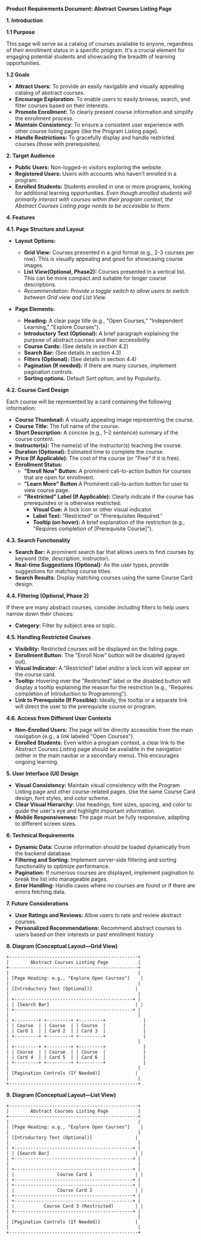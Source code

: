 **Product Requirements Document: Abstract Courses Listing Page**

**1. Introduction**

**1.1 Purpose**

This page will serve as a catalog of courses available to anyone, regardless of their enrollment status in a specific program.  It's a crucial element for engaging potential students and showcasing the breadth of learning opportunities.

**1.2 Goals**

*   **Attract Users:** To provide an easily navigable and visually appealing catalog of abstract courses.
*   **Encourage Exploration:** To enable users to easily browse, search, and filter courses based on their interests.
*   **Promote Enrollment:** To clearly present course information and simplify the enrollment process.
*   **Maintain Consistency:** To ensure a consistent user experience with other course listing pages (like the Program Listing page).
*   **Handle Restrictions:** To gracefully display and handle restricted courses (those with prerequisites).

**2. Target Audience**

*   **Public Users:** Non-logged-in visitors exploring the website.
*   **Registered Users:** Users with accounts who haven't enrolled in a program.
*   **Enrolled Students:** Students enrolled in one or more programs, looking for additional learning opportunities.  *Even though enrolled students will primarily interact with courses within their program context, the Abstract Courses Listing page needs to be accessible to them.*


**4.  Features**

**4.1. Page Structure and Layout**

*   **Layout Options:**
    *   **Grid View:** Courses presented in a grid format (e.g., 2-3 courses per row).  This is visually appealing and good for showcasing course images.
    *   **List View(Optional, Phase2):** Courses presented in a vertical list.  This can be more compact and suitable for longer course descriptions.
    *   *Recommendation: Provide a toggle switch to allow users to switch between Grid view and List View.*

*   **Page Elements:**
    *   **Heading:** A clear page title (e.g., "Open Courses," "Independent Learning," "Explore Courses").
    *   **Introductory Text (Optional):** A brief paragraph explaining the purpose of abstract courses and their accessibility.
    *   **Course Cards:** (See details in section 4.2)
    *   **Search Bar:** (See details in section 4.3)
    *   **Filters (Optional):** (See details in section 4.4)
    *   **Pagination (If needed):** If there are many courses, implement pagination controls.
    *   **Sorting options.** Default Sort option, and by Popularity.

**4.2. Course Card Design**

Each course will be represented by a card containing the following information:

*   **Course Thumbnail:** A visually appealing image representing the course.
*   **Course Title:** The full name of the course.
*   **Short Description:** A concise (e.g., 1–2 sentence) summary of the course content.
*   **Instructor(s):** The name(s) of the instructor(s) teaching the course.
*   **Duration (Optional):** Estimated time to complete the course.
*   **Price (If Applicable):** The cost of the course (or "Free" if it is free).
*   **Enrollment Status:**
    *   **"Enroll Now" Button:** A prominent call-to-action button for courses that are open for enrollment.
    *   **"Learn More" Button** A Prominent call-to-action button for user to view course page.
    *   **"Restricted" Label (If Applicable):** Clearly indicate if the course has prerequisites or is otherwise restricted:
        *   **Visual Cue:** A lock icon or other visual indicator.
        *   **Label Text:** "Restricted" or "Prerequisites Required."
        *   **Tooltip (on hover):** A brief explanation of the restriction (e.g., "Requires completion of [Prerequisite Course]").

**4.3. Search Functionality**

*   **Search Bar:** A prominent search bar that allows users to find courses by keyword (title, description, instructor).
*   **Real-time Suggestions (Optional):** As the user types, provide suggestions for matching course titles.
*   **Search Results:** Display matching courses using the same Course Card design.

**4.4. Filtering (Optional, Phase 2)**

If there are many abstract courses, consider including filters to help users narrow down their choices:

*   **Category:** Filter by subject area or topic.

**4.5. Handling Restricted Courses**

*   **Visibility:** Restricted courses *will* be displayed on the listing page.
*   **Enrollment Button:** The "Enroll Now" button will be disabled (grayed out).
*   **Visual Indicator:** A "Restricted" label and/or a lock icon will appear on the course card.
*   **Tooltip:** Hovering over the "Restricted" label or the disabled button will display a tooltip explaining the reason for the restriction (e.g., "Requires completion of Introduction to Programming").
*   **Link to Prerequisite (If Possible):** Ideally, the tooltip or a separate link will direct the user to the prerequisite course or program.

**4.6. Access from Different User Contexts**

*   **Non-Enrolled Users:** The page will be directly accessible from the main navigation (e.g., a link labeled "Open Courses").
*   **Enrolled Students:** Even within a program context, a clear link to the Abstract Courses Listing page should be available in the navigation (either in the main navbar or a secondary menu).  This encourages ongoing learning.

**5.  User Interface (UI) Design**

*   **Visual Consistency:** Maintain visual consistency with the Program Listing page and other course-related pages. Use the same Course Card design, font styles, and color scheme.
*   **Clear Visual Hierarchy:** Use headings, font sizes, spacing, and color to guide the user's eye and highlight important information.
*   **Mobile Responsiveness:** The page must be fully responsive, adapting to different screen sizes. 

**6.  Technical Requirements**

*   **Dynamic Data:** Course information should be loaded dynamically from the backend database.
*   **Filtering and Sorting:** Implement server-side filtering and sorting functionality to optimize performance.
*   **Pagination:** If numerous courses are displayed, implement pagination to break the list into manageable pages.
*   **Error Handling:** Handle cases where no courses are found or if there are errors fetching data.

**7. Future Considerations**

*   **User Ratings and Reviews:** Allow users to rate and review abstract courses.
*   **Personalized Recommendations:** Recommend abstract courses to users based on their interests or past enrollment history

**8.  Diagram (Conceptual Layout—Grid View)**

```
+------------------------------------------------+
|        Abstract Courses Listing Page           |
+------------------------------------------------+
|                                                |
| [Page Heading: e.g., "Explore Open Courses"]    |
|                                                |
| [Introductory Text (Optional)]                |
|                                                |
| +--------------------------------------------+ |
| | [Search Bar]                                | |
| +--------------------------------------------+ |
|                                                |
| +---------+ +---------+ +---------+              |
| | Course  | | Course  | | Course  |              |
| | Card 1  | | Card 2  | | Card 3  |              |
| +---------+ +---------+ +---------+              |
|                                                |
| +---------+ +---------+ +---------+              |
| | Course  | | Course  | | Course  |              |
| | Card 4  | | Card 5  | | Card 6  |              |
| +---------+ +---------+ +---------+              |
|                                                |
| [Pagination Controls (If Needed)]             |
|                                                |
+------------------------------------------------+
```

**9.  Diagram (Conceptual Layout—List View)**
```
+------------------------------------------------+
|        Abstract Courses Listing Page           |
+------------------------------------------------+
|                                                |
| [Page Heading: e.g., "Explore Open Courses"]    |
|                                                |
| [Introductory Text (Optional)]                |
|                                                |
| +--------------------------------------------+ |
| | [Search Bar]                                | |
| +--------------------------------------------+ |
|                                                |
| +--------------------------------------------+ |
| |                Course Card 1                | |
| +--------------------------------------------+ |
| +--------------------------------------------+ |
| |                Course Card 2                | |
| +--------------------------------------------+ |
| +--------------------------------------------+ |
| |           Course Card 3 (Restricted)        | |
| +--------------------------------------------+ |
|                                                |
| [Pagination Controls (If Needed)]             |
|                                                |
+------------------------------------------------+
```